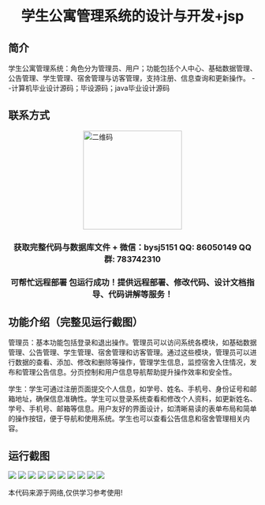 <p><h1 align="center">学生公寓管理系统的设计与开发+jsp</h1></p>

## 简介
学生公寓管理系统：角色分为管理员、用户；功能包括个人中心、基础数据管理、公告管理、学生管理、宿舍管理与访客管理，支持注册、信息查询和更新操作。    --计算机毕业设计源码；毕设源码；java毕业设计源码


## 联系方式
<img src="https://bs-1329754181.cos.ap-shanghai.myqcloud.com/wx.jpg" alt="二维码" style="display: block; margin: 0 auto;" width="200px">
<p><h3 align="center">获取完整代码与数据库文件 + 微信：bysj5151 QQ: 86050149 QQ群: 783742310</h3></p>
<p><h3 align="center">可帮忙远程部署 包运行成功！提供远程部署、修改代码、设计文档指导、代码讲解等服务！</h3></p>

## 功能介绍（完整见运行截图）
管理员：基本功能包括登录和退出操作。管理员可以访问系统各模块，如基础数据管理、公告管理、学生管理、宿舍管理和访客管理。通过这些模块，管理员可以进行数据的查看、添加、修改和删除等操作，管理学生信息，监控宿舍入住情况，发布和管理公告信息。分页控制和用户信息导航帮助提升操作效率和安全性。

学生：学生可通过注册页面提交个人信息，如学号、姓名、手机号、身份证号和邮箱地址，确保信息准确性。学生可以登录系统查看和修改个人资料，如更新姓名、学号、手机号、邮箱等信息。用户友好的界面设计，如清晰易读的表单布局和简单的操作按钮，便于导航和使用系统。学生也可以查看公告信息和宿舍管理相关内容。


## 运行截图
![](https://bs-1329754181.cos.ap-shanghai.myqcloud.com/ssm/StudentApartmentManagementSystemJsp/img/001.jpg)
![](https://bs-1329754181.cos.ap-shanghai.myqcloud.com/ssm/StudentApartmentManagementSystemJsp/img/002.jpg)
![](https://bs-1329754181.cos.ap-shanghai.myqcloud.com/ssm/StudentApartmentManagementSystemJsp/img/003.jpg)
![](https://bs-1329754181.cos.ap-shanghai.myqcloud.com/ssm/StudentApartmentManagementSystemJsp/img/004.jpg)
![](https://bs-1329754181.cos.ap-shanghai.myqcloud.com/ssm/StudentApartmentManagementSystemJsp/img/005.jpg)
![](https://bs-1329754181.cos.ap-shanghai.myqcloud.com/ssm/StudentApartmentManagementSystemJsp/img/006.jpg)
![](https://bs-1329754181.cos.ap-shanghai.myqcloud.com/ssm/StudentApartmentManagementSystemJsp/img/007.jpg)
![](https://bs-1329754181.cos.ap-shanghai.myqcloud.com/ssm/StudentApartmentManagementSystemJsp/img/008.jpg)
![](https://bs-1329754181.cos.ap-shanghai.myqcloud.com/ssm/StudentApartmentManagementSystemJsp/img/009.jpg)
![](https://bs-1329754181.cos.ap-shanghai.myqcloud.com/ssm/StudentApartmentManagementSystemJsp/img/010.jpg)

<p>本代码来源于网络,仅供学习参考使用!</p>
